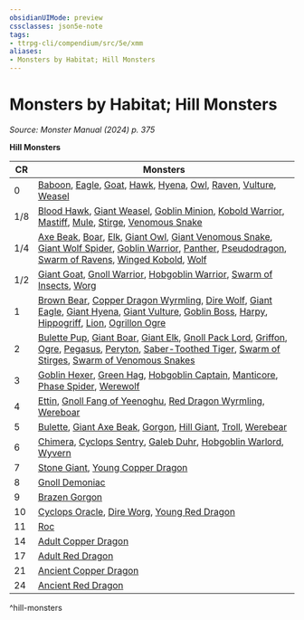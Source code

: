 ```yaml
---
obsidianUIMode: preview
cssclasses: json5e-note
tags:
- ttrpg-cli/compendium/src/5e/xmm
aliases:
- Monsters by Habitat; Hill Monsters
---
```

# Monsters by Habitat; Hill Monsters
*Source: Monster Manual (2024) p. 375* 

**Hill Monsters**

| CR | Monsters |
|----|----------|
| 0 | [Baboon](Інструменти%20ДМ/CLI/bestiary/beast/baboon-xmm.md), [Eagle](Інструменти%20ДМ/CLI/bestiary/beast/eagle-xmm.md), [Goat](Інструменти%20ДМ/CLI/bestiary/beast/goat-xmm.md), [Hawk](Інструменти%20ДМ/CLI/bestiary/beast/hawk-xmm.md), [Hyena](Інструменти%20ДМ/CLI/bestiary/beast/hyena-xmm.md), [Owl](Інструменти%20ДМ/CLI/bestiary/beast/owl-xmm.md), [Raven](Інструменти%20ДМ/CLI/bestiary/beast/raven-xmm.md), [Vulture](Інструменти%20ДМ/CLI/bestiary/beast/vulture-xmm.md), [Weasel](Інструменти%20ДМ/CLI/bestiary/beast/weasel-xmm.md) |
| 1/8 | [Blood Hawk](Інструменти%20ДМ/CLI/bestiary/beast/blood-hawk-xmm.md), [Giant Weasel](Інструменти%20ДМ/CLI/bestiary/beast/giant-weasel-xmm.md), [Goblin Minion](Інструменти%20ДМ/CLI/bestiary/fey/goblin-minion-xmm.md), [Kobold Warrior](Інструменти%20ДМ/CLI/bestiary/dragon/kobold-warrior-xmm.md), [Mastiff](Інструменти%20ДМ/CLI/bestiary/beast/mastiff-xmm.md), [Mule](Інструменти%20ДМ/CLI/bestiary/beast/mule-xmm.md), [Stirge](Інструменти%20ДМ/CLI/bestiary/monstrosity/stirge-xmm.md), [Venomous Snake](Інструменти%20ДМ/CLI/bestiary/beast/venomous-snake-xmm.md) |
| 1/4 | [Axe Beak](Інструменти%20ДМ/CLI/bestiary/monstrosity/axe-beak-xmm.md), [Boar](Інструменти%20ДМ/CLI/bestiary/beast/boar-xmm.md), [Elk](Інструменти%20ДМ/CLI/bestiary/beast/elk-xmm.md), [Giant Owl](Інструменти%20ДМ/CLI/bestiary/celestial/giant-owl-xmm.md), [Giant Venomous Snake](Інструменти%20ДМ/CLI/bestiary/beast/giant-venomous-snake-xmm.md), [Giant Wolf Spider](Інструменти%20ДМ/CLI/bestiary/beast/giant-wolf-spider-xmm.md), [Goblin Warrior](Інструменти%20ДМ/CLI/bestiary/fey/goblin-warrior-xmm.md), [Panther](Інструменти%20ДМ/CLI/bestiary/beast/panther-xmm.md), [Pseudodragon](Інструменти%20ДМ/CLI/bestiary/dragon/pseudodragon-xmm.md), [Swarm of Ravens](Інструменти%20ДМ/CLI/bestiary/beast/swarm-of-ravens-xmm.md), [Winged Kobold](Інструменти%20ДМ/CLI/bestiary/dragon/winged-kobold-xmm.md), [Wolf](Інструменти%20ДМ/CLI/bestiary/beast/wolf-xmm.md) |
| 1/2 | [Giant Goat](Інструменти%20ДМ/CLI/bestiary/beast/giant-goat-xmm.md), [Gnoll Warrior](Інструменти%20ДМ/CLI/bestiary/fiend/gnoll-warrior-xmm.md), [Hobgoblin Warrior](Інструменти%20ДМ/CLI/bestiary/fey/hobgoblin-warrior-xmm.md), [Swarm of Insects](Інструменти%20ДМ/CLI/bestiary/beast/swarm-of-insects-xmm.md), [Worg](Інструменти%20ДМ/CLI/bestiary/fey/worg-xmm.md) |
| 1 | [Brown Bear](Інструменти%20ДМ/CLI/bestiary/beast/brown-bear-xmm.md), [Copper Dragon Wyrmling](Інструменти%20ДМ/CLI/bestiary/dragon/copper-dragon-wyrmling-xmm.md), [Dire Wolf](Інструменти%20ДМ/CLI/bestiary/beast/dire-wolf-xmm.md), [Giant Eagle](Інструменти%20ДМ/CLI/bestiary/celestial/giant-eagle-xmm.md), [Giant Hyena](Інструменти%20ДМ/CLI/bestiary/beast/giant-hyena-xmm.md), [Giant Vulture](Інструменти%20ДМ/CLI/bestiary/monstrosity/giant-vulture-xmm.md), [Goblin Boss](Інструменти%20ДМ/CLI/bestiary/fey/goblin-boss-xmm.md), [Harpy](Інструменти%20ДМ/CLI/bestiary/monstrosity/harpy-xmm.md), [Hippogriff](Інструменти%20ДМ/CLI/bestiary/monstrosity/hippogriff-xmm.md), [Lion](Інструменти%20ДМ/CLI/bestiary/beast/lion-xmm.md), [Ogrillon Ogre](Інструменти%20ДМ/CLI/bestiary/giant/ogrillon-ogre-xmm.md) |
| 2 | [Bulette Pup](Інструменти%20ДМ/CLI/bestiary/monstrosity/bulette-pup-xmm.md), [Giant Boar](Інструменти%20ДМ/CLI/bestiary/beast/giant-boar-xmm.md), [Giant Elk](Інструменти%20ДМ/CLI/bestiary/celestial/giant-elk-xmm.md), [Gnoll Pack Lord](Інструменти%20ДМ/CLI/bestiary/fiend/gnoll-pack-lord-xmm.md), [Griffon](Інструменти%20ДМ/CLI/bestiary/monstrosity/griffon-xmm.md), [Ogre](Інструменти%20ДМ/CLI/bestiary/giant/ogre-xmm.md), [Pegasus](Інструменти%20ДМ/CLI/bestiary/celestial/pegasus-xmm.md), [Peryton](Інструменти%20ДМ/CLI/bestiary/monstrosity/peryton-xmm.md), [Saber-Toothed Tiger](Інструменти%20ДМ/CLI/bestiary/beast/saber-toothed-tiger-xmm.md), [Swarm of Stirges](Інструменти%20ДМ/CLI/bestiary/monstrosity/swarm-of-stirges-xmm.md), [Swarm of Venomous Snakes](Інструменти%20ДМ/CLI/bestiary/beast/swarm-of-venomous-snakes-xmm.md) |
| 3 | [Goblin Hexer](Інструменти%20ДМ/CLI/bestiary/fey/goblin-hexer-xmm.md), [Green Hag](Інструменти%20ДМ/CLI/bestiary/fey/green-hag-xmm.md), [Hobgoblin Captain](Інструменти%20ДМ/CLI/bestiary/fey/hobgoblin-captain-xmm.md), [Manticore](Інструменти%20ДМ/CLI/bestiary/monstrosity/manticore-xmm.md), [Phase Spider](Інструменти%20ДМ/CLI/bestiary/monstrosity/phase-spider-xmm.md), [Werewolf](Інструменти%20ДМ/CLI/bestiary/monstrosity/werewolf-xmm.md) |
| 4 | [Ettin](Інструменти%20ДМ/CLI/bestiary/giant/ettin-xmm.md), [Gnoll Fang of Yeenoghu](Інструменти%20ДМ/CLI/bestiary/fiend/gnoll-fang-of-yeenoghu-xmm.md), [Red Dragon Wyrmling](Інструменти%20ДМ/CLI/bestiary/dragon/red-dragon-wyrmling-xmm.md), [Wereboar](Інструменти%20ДМ/CLI/bestiary/monstrosity/wereboar-xmm.md) |
| 5 | [Bulette](Інструменти%20ДМ/CLI/bestiary/monstrosity/bulette-xmm.md), [Giant Axe Beak](Інструменти%20ДМ/CLI/bestiary/monstrosity/giant-axe-beak-xmm.md), [Gorgon](Інструменти%20ДМ/CLI/bestiary/construct/gorgon-xmm.md), [Hill Giant](Інструменти%20ДМ/CLI/bestiary/giant/hill-giant-xmm.md), [Troll](Інструменти%20ДМ/CLI/bestiary/giant/troll-xmm.md), [Werebear](Інструменти%20ДМ/CLI/bestiary/monstrosity/werebear-xmm.md) |
| 6 | [Chimera](Інструменти%20ДМ/CLI/bestiary/monstrosity/chimera-xmm.md), [Cyclops Sentry](Інструменти%20ДМ/CLI/bestiary/giant/cyclops-sentry-xmm.md), [Galeb Duhr](Інструменти%20ДМ/CLI/bestiary/elemental/galeb-duhr-xmm.md), [Hobgoblin Warlord](Інструменти%20ДМ/CLI/bestiary/fey/hobgoblin-warlord-xmm.md), [Wyvern](Інструменти%20ДМ/CLI/bestiary/dragon/wyvern-xmm.md) |
| 7 | [Stone Giant](Інструменти%20ДМ/CLI/bestiary/giant/stone-giant-xmm.md), [Young Copper Dragon](Інструменти%20ДМ/CLI/bestiary/dragon/young-copper-dragon-xmm.md) |
| 8 | [Gnoll Demoniac](Інструменти%20ДМ/CLI/bestiary/fiend/gnoll-demoniac-xmm.md) |
| 9 | [Brazen Gorgon](Інструменти%20ДМ/CLI/bestiary/construct/brazen-gorgon-xmm.md) |
| 10 | [Cyclops Oracle](Інструменти%20ДМ/CLI/bestiary/giant/cyclops-oracle-xmm.md), [Dire Worg](Інструменти%20ДМ/CLI/bestiary/fey/dire-worg-xmm.md), [Young Red Dragon](Інструменти%20ДМ/CLI/bestiary/dragon/young-red-dragon-xmm.md) |
| 11 | [Roc](Інструменти%20ДМ/CLI/bestiary/monstrosity/roc-xmm.md) |
| 14 | [Adult Copper Dragon](Інструменти%20ДМ/CLI/bestiary/dragon/adult-copper-dragon-xmm.md) |
| 17 | [Adult Red Dragon](Інструменти%20ДМ/CLI/bestiary/dragon/adult-red-dragon-xmm.md) |
| 21 | [Ancient Copper Dragon](Інструменти%20ДМ/CLI/bestiary/dragon/ancient-copper-dragon-xmm.md) |
| 24 | [Ancient Red Dragon](Інструменти%20ДМ/CLI/bestiary/dragon/ancient-red-dragon-xmm.md) |
^hill-monsters
